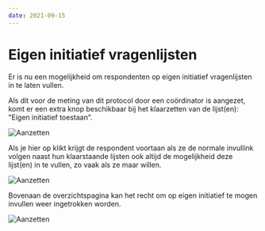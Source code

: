 ```yaml
---
date: 2021-09-15
---
```


# Eigen initiatief vragenlijsten

Er is nu een mogelijkheid om respondenten op eigen initiatief vragenlijsten in te laten vullen.

Als dit voor de meting van dit protocol door een coördinator is aangezet, komt er een extra knop beschikbaar bij het klaarzetten van de lijst(en): "Eigen initiatief toestaan".

![Aanzetten](https://roqua-announcements.s3.eu-west-1.amazonaws.com/self_report_enable.png)

Als je hier op klikt krijgt de respondent voortaan als ze de normale invullink volgen naast hun klaarstaande lijsten ook altijd de mogelijkheid deze lijst(en) in te vullen, zo vaak als ze maar willen.

![Aanzetten](https://roqua-announcements.s3.eu-west-1.amazonaws.com/self_report_fill_out.png)

Bovenaan de overzichtspagina kan het recht om op eigen initiatief te mogen invullen weer ingetrokken worden.

![Aanzetten](https://roqua-announcements.s3.eu-west-1.amazonaws.com/self_report_timeline.png)
